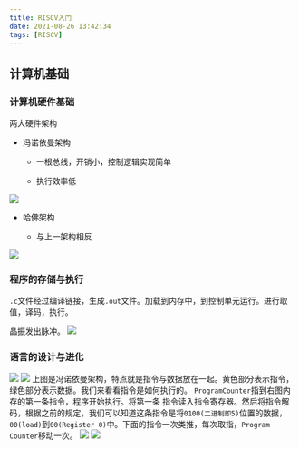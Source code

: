 ```yaml
---
title: RISCV入门
date: 2021-08-26 13:42:34
tags: [RISCV]
---
```


## 计算机基础

### 计算机硬件基础

两大硬件架构

- 冯诺依曼架构

  - 一根总线，开销小，控制逻辑实现简单

  - 执行效率低

![](https://gitee.com/dominic_z/markdown_picbed/raw/master/img/202108211529332.png)

- 哈佛架构

  - 与上一架构相反

![](https://gitee.com/dominic_z/markdown_picbed/raw/master/img/202108211529619.png)

### 程序的存储与执行

`.c`文件经过编译链接，生成`.out`文件。加载到内存中，到控制单元运行。进行取值，译码，执行。

晶振发出脉冲。
![](https://gitee.com/dominic_z/markdown_picbed/raw/master/img/202108211621792.png)

### 语言的设计与进化
![](https://gitee.com/dominic_z/markdown_picbed/raw/master/img/202108211735861.png)
![](https://gitee.com/dominic_z/markdown_picbed/raw/master/img/202108211736944.png)
上图是冯诺依曼架构，特点就是指令与数据放在一起。黄色部分表示指令，绿色部分表示数据。我们来看看指令是如何执行的。
`ProgramCounter`指到右图内存的第一条指令，程序开始执行。将第一条 指令读入指令寄存器。然后将指令解码，根据之前的规定，我们可以知道这条指令是将`0100(二进制即5)`位置的数据，`00(load)`到`00(Register 0)`中。下面的指令一次类推，每次取指，`Program Counter`移动一次。
![](https://gitee.com/dominic_z/markdown_picbed/raw/master/img/202108211743999.png)
![](https://gitee.com/dominic_z/markdown_picbed/raw/master/img/202108211719114.png)

